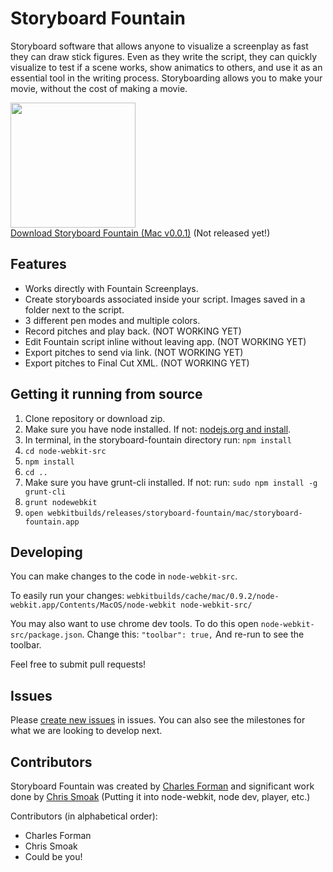 # Storyboard Fountain

Storyboard software that allows anyone to visualize a screenplay as fast they can draw stick figures. Even as they write the script, they can quickly visualize to test if a scene works, show animatics to others, and use it as an essential tool in the writing process. Storyboarding allows you to make your movie, without the cost of making a movie.

[<img src="https://raw.githubusercontent.com/setpixel/storyboard-fountain/master/node-webkit-src/img/icon.png" width=200><br/>Download Storyboard Fountain (Mac v0.0.1)](http://www.serafdad.com/) (Not released yet!)

## Features

* Works directly with Fountain Screenplays.
* Create storyboards associated inside your script. Images saved in a folder next to the script.
* 3 different pen modes and multiple colors.
* Record pitches and play back. (NOT WORKING YET)
* Edit Fountain script inline without leaving app. (NOT WORKING YET)
* Export pitches to send via link. (NOT WORKING YET)
* Export pitches to Final Cut XML. (NOT WORKING YET)

## Getting it running from source

1. Clone repository or download zip.
2. Make sure you have node installed. If not: [nodejs.org and install](http://nodejs.org/).
3. In terminal, in the storyboard-fountain directory run: `npm install`
4. `cd node-webkit-src`
5. `npm install`
5. `cd ..`
6. Make sure you have grunt-cli installed. If not: run: `sudo npm install -g grunt-cli`
6. `grunt nodewebkit`
7. `open webkitbuilds/releases/storyboard-fountain/mac/storyboard-fountain.app`

## Developing 

You can make changes to the code in `node-webkit-src`. 

To easily run your changes: `webkitbuilds/cache/mac/0.9.2/node-webkit.app/Contents/MacOS/node-webkit node-webkit-src/`

You may also want to use chrome dev tools. To do this open `node-webkit-src/package.json`. Change this: `"toolbar": true,` And re-run to see the toolbar.

Feel free to submit pull requests!

## Issues

Please [create new issues](https://github.com/setpixel/storyboard-fountain/issues/new) in issues. You can also see the milestones for what we are looking to develop next.

## Contributors

Storyboard Fountain was created by [Charles Forman](http://setpixel.com/) and significant work done by [Chris Smoak](https://github.com/cesmoak) (Putting it into node-webkit, node dev, player, etc.)

Contributors (in alphabetical order):
* Charles Forman
* Chris Smoak
* Could be you! 

